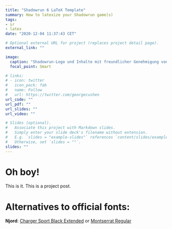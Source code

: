 ```yaml
---
title: "Shadowrun 6 LaTeX Template"
summary: How to latexize your Shadowrun game(s)
tags:
- sr
- latex
date: "2020-12-04 11:37:43 CET"

# Optional external URL for project (replaces project detail page).
external_link: ""

image:
  caption: "Shadowrun-Logo und Inhalte mit freundlicher Genehmigung von Pegasus Spiele unter Lizenz von Catalyst Game Labs und Topps Company, Inc. © 2020 Topps Company, Inc. Alle Rechte vorbehalten. Shadowrun ist eine eingetragene Handelsmarke von Topps Company, Inc."
  focal_point: Smart

# links:
# - icon: twitter
#   icon_pack: fab
#   name: Follow
#   url: https://twitter.com/georgecushen
url_code: ""
url_pdf: ""
url_slides: ""
url_video: ""

# Slides (optional).
#   Associate this project with Markdown slides.
#   Simply enter your slide deck's filename without extension.
#   E.g. `slides = "example-slides"` references `content/slides/example-slides.md`.
#   Otherwise, set `slides = ""`.
slides: ""
---
```


# Oh boy!

This is it. This is a project post.


# Alternatives to official fonts:

**Njord**: [Charger Sport Black Extended](https://www.whatfontis.com/FF_Charger-Sport-Black-Extended.font) or [Montserrat Regular](https://www.whatfontis.com/FF_Montserrat-Regular.font)
